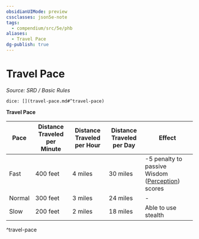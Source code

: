 ```yaml
---
obsidianUIMode: preview
cssclasses: json5e-note
tags:
  - compendium/src/5e/phb
aliases:
  - Travel Pace
dg-publish: true
---
```

# Travel Pace
*Source: SRD / Basic Rules* 

`dice: [](travel-pace.md#^travel-pace)`

**Travel Pace**

| Pace | Distance Traveled per Minute | Distance Traveled per Hour | Distance Traveled per Day | Effect |
|------|------------------------------|----------------------------|---------------------------|--------|
| Fast | 400 feet | 4 miles | 30 miles | -5 penalty to passive Wisdom ([Perception](rules/skills.md#Perception)) scores |
| Normal | 300 feet | 3 miles | 24 miles | - |
| Slow | 200 feet | 2 miles | 18 miles | Able to use stealth |
^travel-pace